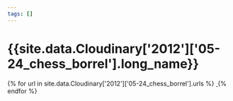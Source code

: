 ```yaml
---
tags: []
---
```

<div itemscope itemtype="http://schema.org/Photograph">
  <h1>{{site.data.Cloudinary['2012']['05-24_chess_borrel'].long_name}}</h1>
  {% for url in site.data.Cloudinary['2012']['05-24_chess_borrel'].urls %}
    <a itemprop="image" class="swipebox" title="" href="{{ site.cloudinary.baseurl }}/{{ url }}">
      <img alt="" itemprop="thumbnailUrl" src="{{ site.cloudinary.baseurl }}/h_150/{{ url }}" />
      <meta itemprop="isFamilyFriendly" content="true" />
    </a>
  {% endfor %}
</div>
